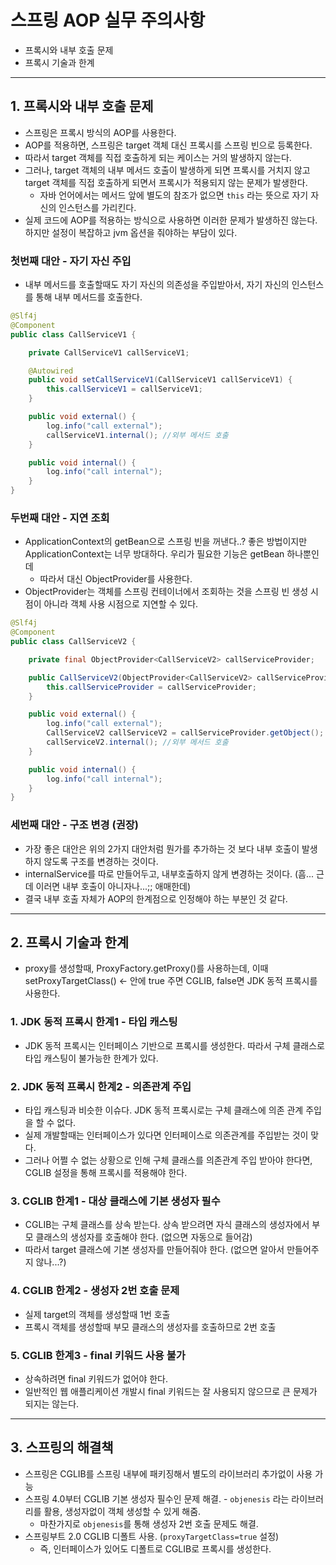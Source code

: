 # 스프링 AOP 실무 주의사항
 * 프록시와 내부 호출 문제
 * 프록시 기술과 한계

---

## 1. 프록시와 내부 호출 문제
 * 스프링은 프록시 방식의 AOP를 사용한다.
 * AOP를 적용하면, 스프링은 target 객체 대신 프록시를 스프링 빈으로 등록한다.
 * 따라서 target 객체를 직접 호출하게 되는 케이스는 거의 발생하지 않는다.
 * 그러나, target 객체의 내부 메서드 호출이 발생하게 되면 프록시를 거치지 않고 target 객체를 직접 호출하게 되면서 프록시가 적용되지 않는 문제가 발생한다.
    * 자바 언어에서는 메서드 앞에 별도의 참조가 없으면 `this` 라는 뜻으로 자기 자신의 인스턴스를 가리킨다.
 * 실제 코드에 AOP를 적용하는 방식으로 사용하면 이러한 문제가 발생하진 않는다. 하지만 설정이 복잡하고 jvm 옵션을 줘야하는 부담이 있다.  


### 첫번째 대안 - 자기 자신 주입
 * 내부 메서드를 호출할때도 자기 자신의 의존성을 주입받아서, 자기 자신의 인스턴스를 통해 내부 메서드를 호출한다.

```java
@Slf4j
@Component
public class CallServiceV1 {

    private CallServiceV1 callServiceV1;

    @Autowired
    public void setCallServiceV1(CallServiceV1 callServiceV1) {
        this.callServiceV1 = callServiceV1;
    }

    public void external() {
        log.info("call external");
        callServiceV1.internal(); //외부 메서드 호출
    }

    public void internal() {
        log.info("call internal");
    }
}
```


### 두번째 대안 - 지연 조회
 * ApplicationContext의 getBean으로 스프링 빈을 꺼낸다..? 좋은 방법이지만 ApplicationContext는 너무 방대하다. 우리가 필요한 기능은 getBean 하나뿐인데
    * 따라서 대신 ObjectProvider를 사용한다.
 * ObjectProvider는 객체를 스프링 컨테이너에서 조회하는 것을 스프링 빈 생성 시점이 아니라 객체 사용 시점으로 지연할 수 있다.
```java
@Slf4j
@Component
public class CallServiceV2 {

    private final ObjectProvider<CallServiceV2> callServiceProvider;

    public CallServiceV2(ObjectProvider<CallServiceV2> callServiceProvider) {
        this.callServiceProvider = callServiceProvider;
    }

    public void external() {
        log.info("call external");
        CallServiceV2 callServiceV2 = callServiceProvider.getObject();
        callServiceV2.internal(); //외부 메서드 호출
    }

    public void internal() {
        log.info("call internal");
    }
}
```

### 세번째 대안 - 구조 변경 (권장)
 * 가장 좋은 대안은 위의 2가지 대안처럼 뭔가를 추가하는 것 보다 내부 호출이 발생하지 않도록 구조를 변경하는 것이다.
 * internalService를 따로 만들어두고, 내부호출하지 않게 변경하는 것이다. (흠... 근데 이러면 내부 호출이 아니자나...;; 애매한데)
 * 결국 내부 호출 자체가 AOP의 한계점으로 인정해야 하는 부분인 것 같다.

---

## 2. 프록시 기술과 한계
 * proxy를 생성할때, ProxyFactory.getProxy()를 사용하는데, 이때 setProxyTargetClass() <- 안에 true 주면 CGLIB, false면 JDK 동적 프록시를 사용한다.

### 1. JDK 동적 프록시 한계1 - 타입 캐스팅
 * JDK 동적 프록시는 인터페이스 기반으로 프록시를 생성한다. 따라서 구체 클래스로 타입 캐스팅이 불가능한 한계가 있다.

### 2. JDK 동적 프록시 한계2 - 의존관계 주입
 * 타입 캐스팅과 비슷한 이슈다. JDK 동적 프록시로는 구체 클래스에 의존 관계 주입을 할 수 없다.
 * 실제 개발할때는 인터페이스가 있다면 인터페이스로 의존관계를 주입받는 것이 맞다.
 * 그러나 어쩔 수 없는 상황으로 인해 구체 클래스를 의존관계 주입 받아야 한다면, CGLIB 설정을 통해 프록시를 적용해야 한다.

### 3. CGLIB 한계1 - 대상 클래스에 기본 생성자 필수
 * CGLIB는 구체 클래스를 상속 받는다. 상속 받으려면 자식 클래스의 생성자에서 부모 클래스의 생성자를 호출해야 한다. (없으면 자동으로 들어감)
 * 따라서 target 클래스에 기본 생성자를 만들어줘야 한다. (없으면 알아서 만들어주지 않나...?)

### 4. CGLIB 한계2 - 생성자 2번 호출 문제
 * 실제 target의 객체를 생성할때 1번 호출
 * 프록시 객체를 생성할때 부모 클래스의 생성자를 호출하므로 2번 호출

### 5. CGLIB 한계3 - final 키워드 사용 불가
 * 상속하려면 final 키워드가 없어야 한다.
 * 일반적인 웹 애플리케이션 개발시 final 키워드는 잘 사용되지 않으므로 큰 문제가 되지는 않는다.

---

## 3. 스프링의 해결책
 * 스프링은 CGLIB를 스프링 내부에 패키징해서 별도의 라이브러리 추가없이 사용 가능
 * 스프링 4.0부터 CGLIB 기본 생성자 필수인 문제 해결. - `objenesis` 라는 라이브러리를 활용, 생성자없이 객체 생성할 수 있게 해줌.
    * 마찬가지로 `objenesis`를 통해 생성자 2번 호출 문제도 해결.
 * 스프링부트 2.0 CGLIB 디폴트 사용. (`proxyTargetClass=true` 설정)
    * 즉, 인터페이스가 있어도 디폴트로 CGLIB로 프록시를 생성한다.
